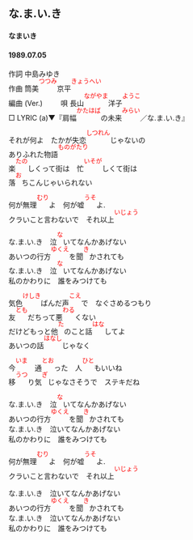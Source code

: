 <style type="text/css">
	ruby{
	    ruby-position: over;
	}
	ruby > rt{font-size: 12px;color:red;}
	p{font:16px;font-size: '楷体'}
</style>
<style type="text/css">
	ruby{
	    ruby-position: over;
	}
	ruby > rt{font-size: 12px;color:red;}
	p{font:16px;font-size: '楷体'}
</style>
## な.ま.い.き
#### なまいき
#### 1989.07.05


作詞     中島みゆき  
作曲      <ruby><rb><ruby><rb>筒美</rb><rp></rb><rp>(</rp><rt></rp><rt>つつみ</rt><rp></rt><rp>)</rp></ruby></rp></ruby><ruby><rb><ruby><rb>京平</rb><rp></rb><rp>(</rp><rt></rp><rt>きょうへい</rt><rp></rt><rp>)</rp></ruby></rp></ruby>  
編曲 (Ver.) 　　 
唄       <ruby><rb><ruby><rb>長山</rb><rp></rb><rp>(</rp><rt></rp><rt>ながやま</rt><rp></rt><rp>)</rp></ruby></rp></ruby><ruby><rb><ruby><rb>洋子</rb><rp></rb><rp>(</rp><rt></rp><rt>ようこ</rt><rp></rt><rp>)</rp></ruby></rp></ruby>   
□ LYRIC (a)▼『<ruby><rb><ruby><rb>肩幅</rb><rp></rb><rp>(</rp><rt></rp><rt>かたはば</rt><rp></rt><rp>)</rp></ruby></rp></ruby>の<ruby><rb><ruby><rb>未来</rb><rp></rb><rp>(</rp><rt></rp><rt>みらい</rt><rp></rt><rp>)</rp></ruby></rp></ruby>／な.ま.い.き』　　  
   
それが何よ　たかが<ruby><rb><ruby><rb>失恋</rb><rp></rb><rp>(</rp><rt></rp><rt>しつれん</rt><rp></rt><rp>)</rp></ruby></rp></ruby>じゃないの   
ありふれた<ruby><rb><ruby><rb>物語</rb><rp></rb><rp>(</rp><rt></rp><rt>ものがたり</rt><rp></rt><rp>)</rp></ruby></rp></ruby>   
<ruby><rb><ruby><rb>楽</rb><rp></rb><rp>(</rp><rt></rp><rt>たの</rt><rp></rt><rp>)</rp></ruby></rp></ruby>しくって街は　<ruby><rb><ruby><rb>忙</rb><rp></rb><rp>(</rp><rt></rp><rt>いそが</rt><rp></rt><rp>)</rp></ruby></rp></ruby>しくて街は   
<ruby><rb><ruby><rb>落</rb><rp></rb><rp>(</rp><rt></rp><rt>お</rt><rp></rt><rp>)</rp></ruby></rp></ruby>ちこんじゃいられない   
   
何が<ruby><rb><ruby><rb>無理</rb><rp></rb><rp>(</rp><rt></rp><rt>むり</rt><rp></rt><rp>)</rp></ruby></rp></ruby>よ　何が<ruby><rb><ruby><rb>嘘</rb><rp></rb><rp>(</rp><rt></rp><rt>うそ</rt><rp></rt><rp>)</rp></ruby></rp></ruby>よ.   
クラいこと言わないで　それ<ruby><rb><ruby><rb>以上</rb><rp></rb><rp>(</rp><rt></rp><rt>いじょう</rt><rp></rt><rp>)</rp></ruby></rp></ruby>   
   
な.ま.い.き　<ruby><rb><ruby><rb>泣</rb><rp></rb><rp>(</rp><rt></rp><rt>な</rt><rp></rt><rp>)</rp></ruby></rp></ruby>いてなんかあげない   
あいつの<ruby><rb><ruby><rb>行方</rb><rp></rb><rp>(</rp><rt></rp><rt>ゆくえ</rt><rp></rt><rp>)</rp></ruby></rp></ruby>を<ruby><rb><ruby><rb>聞</rb><rp></rb><rp>(</rp><rt></rp><rt>き</rt><rp></rt><rp>)</rp></ruby></rp></ruby>かされても   
な.ま.い.き　<ruby><rb><ruby><rb>泣</rb><rp></rb><rp>(</rp><rt></rp><rt>な</rt><rp></rt><rp>)</rp></ruby></rp></ruby>いてなんかあげない   
私のかわりに　誰をみつけても   
   
<ruby><rb><ruby><rb>気色</rb><rp></rb><rp>(</rp><rt></rp><rt>けしき</rt><rp></rt><rp>)</rp></ruby></rp></ruby>ばんだ<ruby><rb><ruby><rb>声</rb><rp></rb><rp>(</rp><rt></rp><rt>こえ</rt><rp></rt><rp>)</rp></ruby></rp></ruby>で　なぐさめるつもり   
<ruby><rb><ruby><rb>友</rb><rp></rb><rp>(</rp><rt></rp><rt>とも</rt><rp></rt><rp>)</rp></ruby></rp></ruby>だちって<ruby><rb><ruby><rb>悪</rb><rp></rb><rp>(</rp><rt></rp><rt>わる</rt><rp></rt><rp>)</rp></ruby></rp></ruby>くない   
だけどもっと<ruby><rb><ruby><rb>他</rb><rp></rb><rp>(</rp><rt></rp><rt>た</rt><rp></rt><rp>)</rp></ruby></rp></ruby>のこと<ruby><rb><ruby><rb>話</rb><rp></rb><rp>(</rp><rt></rp><rt>はな</rt><rp></rt><rp>)</rp></ruby></rp></ruby>してよ   
あいつの<ruby><rb><ruby><rb>話</rb><rp></rb><rp>(</rp><rt></rp><rt>はなし</rt><rp></rt><rp>)</rp></ruby></rp></ruby>じゃなく   
   
<ruby><rb><ruby><rb>今</rb><rp></rb><rp>(</rp><rt></rp><rt>いま</rt><rp></rt><rp>)</rp></ruby></rp></ruby>　<ruby><rb><ruby><rb>通</rb><rp></rb><rp>(</rp><rt></rp><rt>とお</rt><rp></rt><rp>)</rp></ruby></rp></ruby>った　<ruby><rb><ruby><rb>人</rb><rp></rb><rp>(</rp><rt></rp><rt>ひと</rt><rp></rt><rp>)</rp></ruby></rp></ruby>もいいね   
<ruby><rb><ruby><rb>移</rb><rp></rb><rp>(</rp><rt></rp><rt>うつ</rt><rp></rt><rp>)</rp></ruby></rp></ruby>り<ruby><rb><ruby><rb>気</rb><rp></rb><rp>(</rp><rt></rp><rt>ぎ</rt><rp></rt><rp>)</rp></ruby></rp></ruby>じゃなさそうで　ステキだね   
   
な.ま.い.き　<ruby><rb><ruby><rb>泣</rb><rp></rb><rp>(</rp><rt></rp><rt>な</rt><rp></rt><rp>)</rp></ruby></rp></ruby>いてなんかあげない   
あいつの<ruby><rb><ruby><rb>行方</rb><rp></rb><rp>(</rp><rt></rp><rt>ゆくえ</rt><rp></rt><rp>)</rp></ruby></rp></ruby>を<ruby><rb><ruby><rb>聞</rb><rp></rb><rp>(</rp><rt></rp><rt>き</rt><rp></rt><rp>)</rp></ruby></rp></ruby>かされても   
な.ま.い.き　泣いてなんかあげない   
私のかわりに　誰をみつけても   
   
何が<ruby><rb><ruby><rb>無理</rb><rp></rb><rp>(</rp><rt></rp><rt>むり</rt><rp></rt><rp>)</rp></ruby></rp></ruby>よ　何が<ruby><rb><ruby><rb>嘘</rb><rp></rb><rp>(</rp><rt></rp><rt>うそ</rt><rp></rt><rp>)</rp></ruby></rp></ruby>よ.   
クラいこと言わないで　それ<ruby><rb><ruby><rb>以上</rb><rp></rb><rp>(</rp><rt></rp><rt>いじょう</rt><rp></rt><rp>)</rp></ruby></rp></ruby>   
   
な.ま.い.き　泣いてなんかあげない   
あいつの<ruby><rb><ruby><rb>行方</rb><rp></rb><rp>(</rp><rt></rp><rt>ゆくえ</rt><rp></rt><rp>)</rp></ruby></rp></ruby>を<ruby><rb><ruby><rb>聞</rb><rp></rb><rp>(</rp><rt></rp><rt>き</rt><rp></rt><rp>)</rp></ruby></rp></ruby>かされても   
な.ま.い.き　泣いてなんかあげない   
私のかわりに　誰をみつけても   